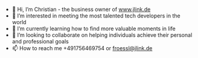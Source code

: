 - 👋 Hi, I’m Christian - the business owner of www.jlink.de
- 👀 I’m interested in meeting the most talented tech developers in the world
- 🌱 I’m currently learning how to find more valuable moments in life
- 💞️ I’m looking to collaborate on helping individuals achieve their personal and professional goals
- 📫 How to reach me +491756469754 or froessl@jlink.de

<!---
froesslc/froesslc is a ✨ special ✨ repository because its `README.md` (this file) appears on your GitHub profile.
You can click the Preview link to take a look at your changes.
--->
